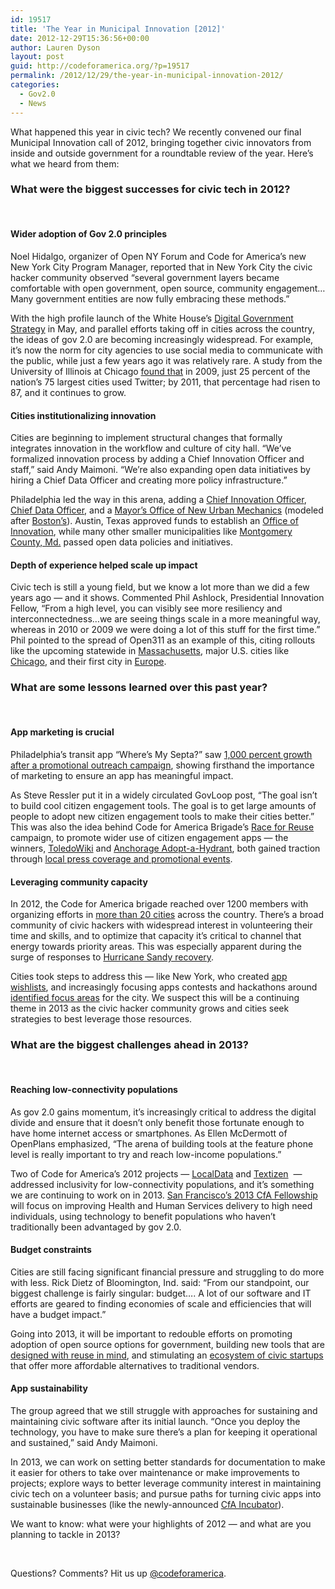 ```yaml
---
id: 19517
title: 'The Year in Municipal Innovation [2012]'
date: 2012-12-29T15:36:56+00:00
author: Lauren Dyson
layout: post
guid: http://codeforamerica.org/?p=19517
permalink: /2012/12/29/the-year-in-municipal-innovation-2012/
categories:
  - Gov2.0
  - News
---
```

What happened this year in civic tech? We recently convened our final Municipal Innovation call of 2012, bringing together civic innovators from inside and outside government for a roundtable review of the year. Here’s what we heard from them:

### What were the biggest successes for civic tech in 2012?

&nbsp;

#### Wider adoption of Gov 2.0 principles

Noel Hidalgo, organizer of Open NY Forum and Code for America’s new New York City Program Manager, reported that in New York City the civic hacker community observed “several government layers became comfortable with open government, open source, community engagement&#8230; Many government entities are now fully embracing these methods.”

With the high profile launch of the White House’s [Digital Government Strategy](http://www.whitehouse.gov/blog/2012/05/23/roadmap-digital-government) in May, and parallel efforts taking off in cities across the country, the ideas of gov 2.0 are becoming increasingly widespread. For example, it’s now the norm for city agencies to use social media to communicate with the public, while just a few years ago it was relatively rare. A study from the University of Illinois at Chicago [found that](http://www.govtech.com/e-government/2012-Year-in-Review-Social-Media.html) in 2009, just 25 percent of the nation’s 75 largest cities used Twitter; by 2011, that percentage had risen to 87, and it continues to grow.

#### Cities institutionalizing innovation

Cities are beginning to implement structural changes that formally integrates innovation in the workflow and culture of city hall. “We’ve formalized innovation process by adding a Chief Innovation Officer and staff,” said Andy Maimoni. “We’re also expanding open data initiatives by hiring a Chief Data Officer and creating more policy infrastructure.”

Philadelphia led the way in this arena, adding a [Chief Innovation Officer](http://technicallyphilly.com/2011/08/11/adel-ebeid-meet-the-new-cto-of-the-city-of-philadelphia), [Chief Data Officer](http://www.govtech.com/pcio/Philadelphia-Gets-a-Chief-Data-Officer.html), and a [Mayor’s Office of New Urban Mechanics](http://www.govtech.com/e-government/Philadelphia-Launches-Office-of-New-Urban-Mechanics.html) (modeled after [Boston&#8217;s](http://www.newurbanmechanics.org/)). Austin, Texas approved funds to establish an [Office of Innovation](http://codeforamerica.org/2012/09/17/austin-launches-innovation-office/), while many other smaller municipalities like [Montgomery County, Md.](http://codeforamerica.org/2012/12/17/the-montgomery-county-open-data-act-of-2012/) passed open data policies and initiatives.

#### Depth of experience helped scale up impact

Civic tech is still a young field, but we know a lot more than we did a few years ago — and it shows. Commented Phil Ashlock, Presidential Innovation Fellow, “From a high level, you can visibly see more resiliency and interconnectedness&#8230;we are seeing things scale in a more meaningful way, whereas in 2010 or 2009 we were doing a lot of this stuff for the first time.” Phil pointed to the spread of Open311 as an example of this, citing rollouts like the upcoming statewide in [Massachusetts](http://www.govtech.com/transportation/Bostons-Reporting-App-Expands-Statewide.html), major U.S. cities like [Chicago](http://www.cityofchicago.org/city/en/depts/mayor/press_room/press_releases/2012/september_2012/mayor_emanuel_launchesnewonlineopen311systemtoimprovegovernmenta.html), and their first city in [Europe](http://lists.open311.org/groups/discuss/messages/topic/3uetUNUk2HGQlaPeCuvqac).

### What are some lessons learned over this past year?

&nbsp;

#### App marketing is crucial

Philadelphia’s transit app “Where’s My Septa?” saw [1,000 percent growth after a promotional outreach campaign](http://technicallyphilly.com/2012/11/21/septa-regional-rail-app-code-for-america-outreach), showing firsthand the importance of marketing to ensure an app has meaningful impact.

As Steve Ressler put it in a widely circulated GovLoop post, “The goal isn&#8217;t to build cool citizen engagement tools. The goal is to get large amounts of people to adopt new citizen engagement tools to make their cities better.” This was also the idea behind Code for America Brigade’s [Race for Reuse](http://codeforamerica.org/2012/10/03/race-for-reuse/) campaign, to promote wider use of citizen engagement apps — the winners, [ToledoWiki](http://toledowiki.net/) and [Anchorage Adopt-a-Hydrant](http://ak-adopt-a-hydrant.herokuapp.com/), both gained traction through [local press coverage and promotional events](http://codeforamerica.org/2012/12/13/announcing-winners-of-the-race-for-reuse/).

#### Leveraging community capacity

In 2012, the Code for America brigade reached over 1200 members with organizing efforts in [more than 20 cities](http://brigade.codeforamerica.org/pages/connect) across the country. There’s a broad community of civic hackers with widespread interest in volunteering their time and skills, and to optimize that capacity it&#8217;s critical to channel that energy towards priority areas. This was especially apparent during the surge of responses to [Hurricane Sandy recovery](https://docs.google.com/a/codeforamerica.org/spreadsheet/viewform?formkey=dHRJZk9uSmFycld2TW5tbDNfaFpneEE6MQ).

Cities took steps to address this &#8212; like New York, who created [app wishlists](http://engagingcities.com/article/nycs-app-wishlist-sustainable-solutions), and increasingly focusing apps contests and hackathons around [identified focus areas](http://www.nyc.gov/html/digital/html/opengov/reinventgreen.shtml) for the city. We suspect this will be a continuing theme in 2013 as the civic hacker community grows and cities seek strategies to best leverage those resources.

### What are the biggest challenges ahead in 2013?

&nbsp;

#### Reaching low-connectivity populations

As gov 2.0 gains momentum, it’s increasingly critical to address the digital divide and ensure that it doesn’t only benefit those fortunate enough to have home internet access or smartphones. As Ellen McDermott of OpenPlans emphasized, “The arena of building tools at the feature phone level is really important to try and reach low-income populations.”

Two of Code for America’s 2012 projects — [LocalData](http://localdata.com/) and [Textizen](http://www.textizen.com/)  — addressed inclusivity for low-connectivity populations, and it’s something we are continuing to work on in 2013. [San Francisco’s 2013 CfA Fellowship](http://codeforamerica.org/2013-partners/san-francisco/) will focus on improving Health and Human Services delivery to high need individuals, using technology to benefit populations who haven&#8217;t traditionally been advantaged by gov 2.0.

#### Budget constraints

Cities are still facing significant financial pressure and struggling to do more with less. Rick Dietz of Bloomington, Ind. said: “From our standpoint, our biggest challenge is fairly singular: budget&#8230;. A lot of our software and IT efforts are geared to finding economies of scale and efficiencies that will have a budget impact.”

Going into 2013, it will be important to redouble efforts on promoting adoption of open source options for government, building new tools that are [designed with reuse in mind](http://codeforamerica.org/2012/08/17/reusable-civic-technology-urban-legend-or-urban-reality/), and stimulating an [ecosystem of civic startups](http://www.huffingtonpost.com/stephen-hardy/rise-of-the-civic-startup_b_2046970.html) that offer more affordable alternatives to traditional vendors.

#### App sustainability

The group agreed that we still struggle with approaches for sustaining and maintaining civic software after its initial launch. “Once you deploy the technology, you have to make sure there’s a plan for keeping it operational and sustained,” said Andy Maimoni.

In 2013, we can work on setting better standards for documentation to make it easier for others to take over maintenance or make improvements to projects; explore ways to better leverage community interest in maintaining civic tech on a volunteer basis; and pursue paths for turning civic apps into sustainable businesses (like the newly-announced [CfA Incubator](http://codeforamerica.org/2012/12/19/incubating-civic-startups/)).

We want to know: what were your highlights of 2012 — and what are you planning to tackle in 2013?

&nbsp;

Questions? Comments? Hit us up [@codeforamerica](http://twitter.com/codeforamerica).